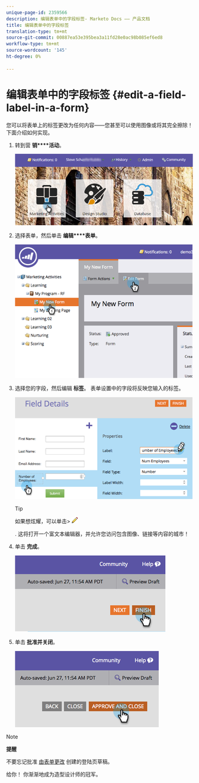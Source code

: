 ```yaml
---
unique-page-id: 2359566
description: 编辑表单中的字段标签- Marketo Docs —— 产品文档
title: 编辑表单中的字段标签
translation-type: tm+mt
source-git-commit: 00887ea53e395bea3a11fd28e0ac98b085ef6ed8
workflow-type: tm+mt
source-wordcount: '145'
ht-degree: 0%

---
```



# 编辑表单中的字段标签 {#edit-a-field-label-in-a-form}

您可以将表单上的标签更改为任何内容——您甚至可以使用图像或将其完全擦除！ 下面介绍如何实现。

1. 转到营 **销****活动**。

   ![](assets/login-marketing-activities-3.png)

1. 选择表单，然后单击 **编辑****表单**。

   ![](assets/image2014-9-15-17-3a26-3a27.png)

1. 选择您的字段，然后编辑 **标签**。 表单设置中的字段将反映您输入的标签。

   ![](assets/image2014-9-15-17-3a26-3a42.png)

   >[!TIP]
   >
   >如果想炫耀，可以单击> ![](assets/image2014-9-15-17-3a27-3a7.png)
   >
   > . 这将打开一个富文本编辑器，并允许您访问包含图像、链接等内容的城市！

1. 单击 **完成**。

   ![](assets/image2014-9-15-17-3a27-3a26.png)

1. 单击 **批准并关闭**。

   ![](assets/image2014-9-15-17-3a27-3a44.png)

>[!NOTE]
>
>**提醒**
>
>不要忘记批准 [由表单更改](../../../../product-docs/demand-generation/landing-pages/understanding-landing-pages/approve-unapprove-or-delete-a-landing-page.md) 创建的登陆页草稿。

给你！ 你渐渐地成为造型设计师的冠军。

